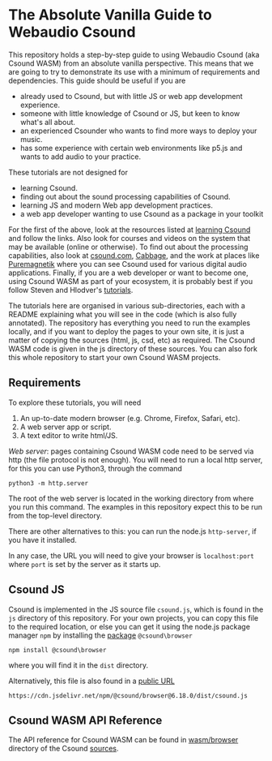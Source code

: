 The Absolute Vanilla Guide to Webaudio Csound
========

This repository holds a step-by-step guide to using Webaudio Csound (aka Csound
WASM) from an absolute vanilla perspective. This means that we are going to try to demonstrate its use with a minimum of requirements and dependencies. This guide should be useful if you are

* already used to Csound, but with little JS or web app development experience.
* someone with little knowledge of Csound or JS, but keen to know what's all about.
* an experienced Csounder who wants to find more ways to deploy your music.
* has some experience with certain web environments like p5.js and wants to add audio to your practice.

These tutorials are not designed for

* learning Csound.
* finding out about the sound processing capabilities of Csound.
* learning JS and modern Web app development practices.
* a web app developer wanting to use Csound as a package in your toolkit

For the first of the above, look at the resources listed at [learning Csound](https://csound.com/get-started.html) and follow the links. Also look for
courses and videos on the system that may be available (online or otherwise).
To find out about the processing capabilities, also look at [csound.com](https://csound.com), [Cabbage](https://cabbageaudio.com/),
and the work at places like [Puremagnetik](https://puremagnetik.com/) where you can see Csound used for various digital audio applications. Finally, if you are a web developer or want to become one, using Csound WASM as part of your ecosystem,
it is probably best if you follow Steven and Hlodver's [tutorials](http://kunstmusik.github.io/icsc2022-csound-web).

The tutorials here are organised in various sub-directories, each
with a README explaining what you will see in the code (which is also
fully annotated). The repository has everything you need to run the
examples locally, and if you want to deploy the pages to your own
site, it is just a matter of copying the sources (html, js, csd, etc)
as required. The Csound WASM code is given in the js directory of
these sources. You can also fork this whole repository to start your
own Csound WASM projects.

Requirements
----

To explore these tutorials, you will need

1. An up-to-date modern browser (e.g. Chrome, Firefox, Safari, etc).  
2. A web server app or script.
3. A text editor to write html/JS.

*Web server*: pages containing Csound WASM code need to be served via http (the file protocol is not enough). You will need to run a local http server, for this you can use Python3, through the command

```
python3 -m http.server
```

The root of the web server is located in the working directory from where you run this command. The examples in this repository expect this to be run from the top-level directory.

There are other alternatives to this: you can run the node.js `http-server`, if you have it installed.

In any case, the URL you will need to give your browser is
`localhost:port` where `port` is set by the server as it starts up.

Csound JS
---

Csound is implemented in the JS source file `csound.js`, which is
found in the `js` directory of this repository. For your own projects,
you can copy this file to the required location, or else you can get
it using the node.js package manager `npm` by installing the [package](https://www.npmjs.com/package/@csound/browser) `@csound\browser`

```
npm install @csound\browser
```

where you will find it in the `dist` directory.

Alternatively, this file is also found in a [public URL](https://www.jsdelivr.com/package/npm/@csound/browser?path=dist)

```
https://cdn.jsdelivr.net/npm/@csound/browser@6.18.0/dist/csound.js
```



Csound WASM API Reference
-------

The API reference for Csound WASM can be found in [wasm/browser](https://github.com/csound/csound/tree/master/wasm/browser)
directory of the Csound [sources](https://github.com/csound/csound).





